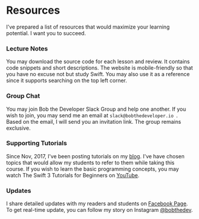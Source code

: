 # Resources
I've prepared a list of resources that would maximize your learning potential. I want you to succeed.

### Lecture Notes
You may download the source code for each lesson and review. It contains code snippets and short descriptions. The website is mobile-friendly so that you have no excuse not but study Swift. You may also use it as a reference since it supports searching on the top left corner.

### Group Chat
You may join Bob the Developer Slack Group and help one another. If you wish to join, you may send me an email at `slack@bobthedeveloper.io `. Based on the email, I will send you an invitation link. The group remains exclusive.

### Supporting Tutorials
Since Nov, 2017, I've been posting tutorials on my [blog](https://blog.bobthedeveloper.io/). I've have chosen topics that would allow my students to refer to them while taking this course. If you wish to learn the basic programming concepts, you may watch The Swift 3 Tutorials for Beginners on [YouTube](https://www.youtube.com/playlist?list=PL8btZwalbjYlRZh8Q1VK80Ly0YsZ7PZxx).

### Updates
I share detailed updates with my readers and students on [Facebook Page](https://facebook.com/bobthedeveloper). To get real-time update, you can follow my story on Instagram [@bobthedev](https://instagram.com/bobthedev).
